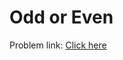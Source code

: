 # Odd or Even
Problem link: [Click here](https://www.geeksforgeeks.org/problems/odd-or-even3618/1?page=1&difficulty=School&sortBy=submissions)